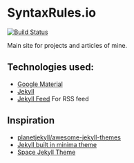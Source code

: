 SyntaxRules.io
=======================

[![Build Status](https://travis-ci.org/SyntaxRules/syntaxrules.github.io.svg?branch=travis-ci-integration)](https://travis-ci.org/SyntaxRules/syntaxrules.github.io)

Main site for projects and articles of mine.

## Technologies used:

- [Google Material](http://materializecss.com/)
- [Jekyll](https://jekyllrb.com/)
- [Jekyll Feed](https://github.com/jekyll/jekyll-feed) For RSS feed

## Inspiration

- [planetjekyll/awesome-jekyll-themes](https://github.com/planetjekyll/awesome-jekyll-themes)
- [Jekyll built in minima theme](https://github.com/jekyll/minima)
- [Space Jekyll Theme](https://github.com/victorvoid/space-jekyll-template)